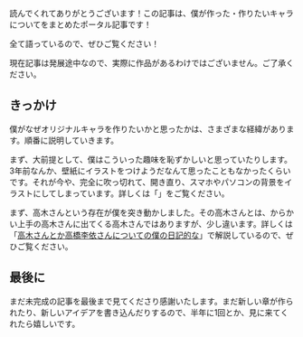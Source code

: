 読んでくれてありがとうございます！この記事は、僕が作った・作りたいキャラについてをまとめたポータル記事です！

全て語っているので、ぜひご覧ください！

現在記事は発展途中なので、実際に作品があるわけではございません。ご了承ください。

## きっかけ
僕がなぜオリジナルキャラを作りたいかと思ったかは、さまざまな経緯があります。順番に説明していきます。

まず、大前提として、僕はこういった趣味を恥ずかしいと思っていたりします。3年前なんか、壁紙にイラストをつけようだなんて思ったこともなかったくらいです。それが今や、完全に吹っ切れて、開き直り、スマホやパソコンの背景をイラストにしてしまっています。詳しくは「」をご覧ください。

まず、高木さんという存在が僕を突き動かしました。その高木さんとは、からかい上手の高木さんに出てくる高木さんではありますが、少し違います。詳しくは「[高木さんとか高橋李依さんについての僕の日記的な](https://www.miharu.blog/Novel/%E9%AB%98%E6%9C%A8%E3%81%95%E3%82%93%E3%81%A8%E3%81%8B%E9%AB%98%E6%A9%8B%E6%9D%8E%E4%BE%9D%E3%81%95%E3%82%93%E3%81%AB%E3%81%A4%E3%81%84%E3%81%A6%E3%81%AE%E5%83%95%E3%81%AE%E6%97%A5%E8%A8%98%E7%9A%84%E3%81%AA/)」で解説しているので、ぜひご覧ください。

## 最後に
まだ未完成の記事を最後まで見てくださり感謝いたします。まだ新しい章が作られたり、新しいアイデアを書き込んだりするので、半年に1回とか、見に来てくれたら嬉しいです。

